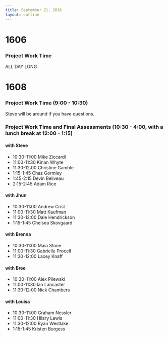 ```yaml
---
title: September 21, 2016
layout: outline
---
```


# 1606

### Project Work Time

ALL DAY LONG

# 1608

### Project Work Time (9:00 - 10:30)

Steve will be around if you have questions.

### Project Work Time and Final Assessments (10:30 - 4:00, with a lunch break at 12:00 - 1:15)

#### with Steve

* 10:30-11:00 Mike Ziccardi
* 11:00-11:30 Kinan Whyte
* 11:30-12:00 Christine Gamble
* 1:15-1:45 Chaz Gormley
* 1:45-2:15 Devin Beliveau
* 2:15-2:45 Adam Rice

#### with Jhun

* 10:30-11:00 Andrew Crist
* 11:00-11:30 Matt Kaufman
* 11:30-12:00 Dale Hendrickson
* 1:15-1:45 Chelsea Skovgaard

#### with Brenna

* 10:30-11:00 Maia Stone
* 11:00-11:30 Gabrielle Procell
* 11:30-12:00 Lacey Knaff

#### with Bree

* 10:30-11:00 Alex Pilewski
* 11:00-11:30 Ian Lancaster
* 11:30-12:00 Nick Chambers

#### with Louisa

* 10:30-11:00 Graham Nessler
* 11:00-11:30 Hilary Lewis
* 11:30-12:00 Ryan Westlake
* 1:15-1:45 Kristen Burgess
